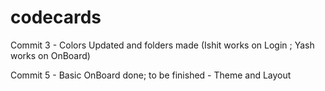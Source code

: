 # codecards

Commit 3 - Colors Updated and folders made (Ishit works on Login ; Yash works on OnBoard)

Commit 5 - Basic OnBoard done; to be finished - Theme and Layout
